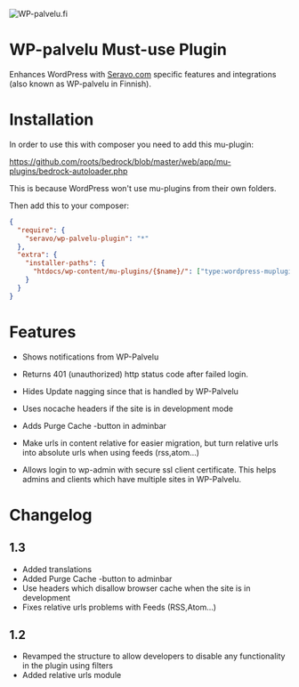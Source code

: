 ![WP-palvelu.fi](https://wp-palvelu.fi/wp-content/uploads/2015/01/wp-palvelu-header.jpg)

# WP-palvelu Must-use Plugin

Enhances WordPress with [Seravo.com](https://seravo.com/) specific features and integrations (also known as WP-palvelu in Finnish).

# Installation

In order to use this with composer you need to add this mu-plugin:

https://github.com/roots/bedrock/blob/master/web/app/mu-plugins/bedrock-autoloader.php

This is because WordPress won't use mu-plugins from their own folders.

Then add this to your composer:

```json
{
  "require": {
    "seravo/wp-palvelu-plugin": "*"
  },
  "extra": {
    "installer-paths": {
      "htdocs/wp-content/mu-plugins/{$name}/": ["type:wordpress-muplugin"]
    }
  }
}
```

# Features

* Shows notifications from WP-Palvelu
* Returns 401 (unauthorized) http status code after failed login.
* Hides Update nagging since that is handled by WP-Palvelu

* Uses nocache headers if the site is in development mode

* Adds Purge Cache -button in adminbar

* Make urls in content relative for easier migration, but turn relative urls into absolute urls when using feeds (rss,atom...)

* Allows login to wp-admin with secure ssl client certificate. This helps admins and clients which have multiple sites in WP-Palvelu.

# Changelog

## 1.3
* Added translations
* Added Purge Cache -button to adminbar
* Use headers which disallow browser cache when the site is in development
* Fixes relative urls problems with Feeds (RSS,Atom...)

## 1.2
* Revamped the structure to allow developers to disable any functionality in the plugin using filters
* Added relative urls module
